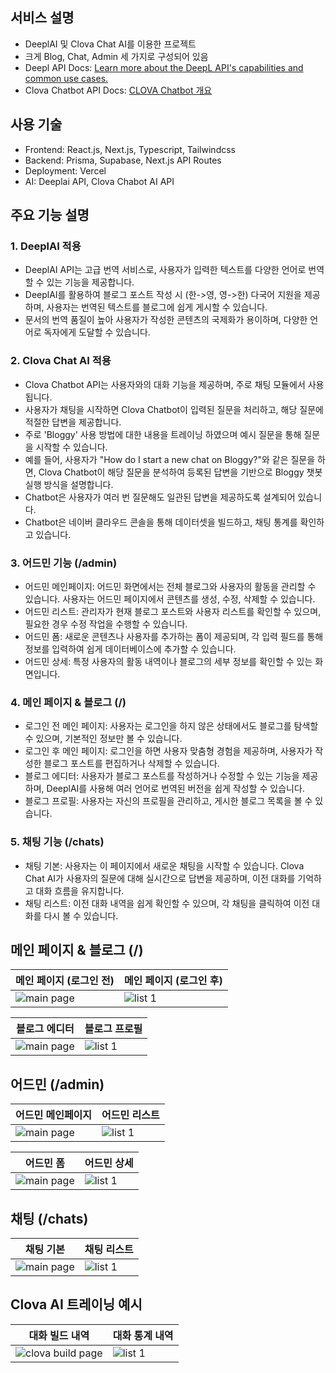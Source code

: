 ## 서비스 설명

- DeeplAI 및 Clova Chat AI를 이용한 프로젝트
- 크게 Blog, Chat, Admin 세 가지로 구성되어 있음
- Deepl API Docs: [Learn more about the DeepL API's capabilities and common use cases.](https://developers.deepl.com/docs)
- Clova Chatbot API Docs: [CLOVA Chatbot 개요](https://api.ncloud-docs.com/docs/ai-application-service-chatbot)

## 사용 기술

- Frontend: React.js, Next.js, Typescript, Tailwindcss
- Backend: Prisma, Supabase, Next.js API Routes
- Deployment: Vercel
- AI: Deeplai API, Clova Chabot AI API

## 주요 기능 설명

### 1. DeeplAI 적용

- DeeplAI API는 고급 번역 서비스로, 사용자가 입력한 텍스트를 다양한 언어로 번역할 수 있는 기능을 제공합니다.
- DeeplAI를 활용하여 블로그 포스트 작성 시 (한->영, 영->한) 다국어 지원을 제공하며, 사용자는 번역된 텍스트를 블로그에 쉽게 게시할 수 있습니다.
- 문서의 번역 품질이 높아 사용자가 작성한 콘텐츠의 국제화가 용이하며, 다양한 언어로 독자에게 도달할 수 있습니다.

### 2. Clova Chat AI 적용

- Clova Chatbot API는 사용자와의 대화 기능을 제공하며, 주로 채팅 모듈에서 사용됩니다.
- 사용자가 채팅을 시작하면 Clova Chatbot이 입력된 질문을 처리하고, 해당 질문에 적절한 답변을 제공합니다.
- 주로 'Bloggy' 사용 방법에 대한 내용을 트레이닝 하였으며 예시 질문을 통해 질문을 시작할 수 있습니다.
- 예를 들어, 사용자가 "How do I start a new chat on Bloggy?"와 같은 질문을 하면, Clova Chatbot이 해당 질문을 분석하여 등록된 답변을 기반으로 Bloggy 챗봇 실행 방식을 설명합니다.
- Chatbot은 사용자가 여러 번 질문해도 일관된 답변을 제공하도록 설계되어 있습니다.
- Chatbot은 네이버 클라우드 콘솔을 통해 데이터셋을 빌드하고, 채팅 통계를 확인하고 있습니다.

### 3. 어드민 기능 (/admin)

- 어드민 메인페이지: 어드민 화면에서는 전체 블로그와 사용자의 활동을 관리할 수 있습니다. 사용자는 어드민 페이지에서 콘텐츠를 생성, 수정, 삭제할 수 있습니다.
- 어드민 리스트: 관리자가 현재 블로그 포스트와 사용자 리스트를 확인할 수 있으며, 필요한 경우 수정 작업을 수행할 수 있습니다.
- 어드민 폼: 새로운 콘텐츠나 사용자를 추가하는 폼이 제공되며, 각 입력 필드를 통해 정보를 입력하여 쉽게 데이터베이스에 추가할 수 있습니다.
- 어드민 상세: 특정 사용자의 활동 내역이나 블로그의 세부 정보를 확인할 수 있는 화면입니다.

### 4. 메인 페이지 & 블로그 (/)

- 로그인 전 메인 페이지: 사용자는 로그인을 하지 않은 상태에서도 블로그를 탐색할 수 있으며, 기본적인 정보만 볼 수 있습니다.
- 로그인 후 메인 페이지: 로그인을 하면 사용자 맞춤형 경험을 제공하며, 사용자가 작성한 블로그 포스트를 편집하거나 삭제할 수 있습니다.
- 블로그 에디터: 사용자가 블로그 포스트를 작성하거나 수정할 수 있는 기능을 제공하며, DeeplAI를 사용해 여러 언어로 번역된 버전을 쉽게 작성할 수 있습니다.
- 블로그 프로필: 사용자는 자신의 프로필을 관리하고, 게시한 블로그 목록을 볼 수 있습니다.

### 5. 채팅 기능 (/chats)

- 채팅 기본: 사용자는 이 페이지에서 새로운 채팅을 시작할 수 있습니다. Clova Chat AI가 사용자의 질문에 대해 실시간으로 답변을 제공하며, 이전 대화를 기억하고 대화 흐름을 유지합니다.
- 채팅 리스트: 이전 대화 내역을 쉽게 확인할 수 있으며, 각 채팅을 클릭하여 이전 대화를 다시 볼 수 있습니다.

## 메인 페이지 & 블로그 (/)

<table>
  <thead>
    <tr>
      <th style="text-align: center">메인 페이지 (로그인 전)</th>
      <th style="text-align: center">메인 페이지 (로그인 후)</th>
    </tr>
  </thead>
  <tbody>
    <tr>
      <td><img src="https://user-images.githubusercontent.com/38210233/233589589-42526cdd-bd6b-4642-90f9-f40b1aa10c55.png" alt="main page"/></td>
      <td><img src="https://user-images.githubusercontent.com/38210233/233589641-d534e382-0f5c-4227-9607-9d093fb6513d.png" alt="list 1" /></td>
    </tr>
  </tbody>
</table>

<table>
  <thead>
    <tr>
      <th style="text-align: center">블로그 에디터</th>
      <th style="text-align: center">블로그 프로필</th>
    </tr>
  </thead>
  <tbody>
    <tr>
      <td><img src="https://user-images.githubusercontent.com/38210233/233589902-81a10149-7eb4-4d56-a0b9-876bd9c48b4a.png" alt="main page"/></td>
      <td><img src="https://user-images.githubusercontent.com/38210233/233589950-bb926d4c-55c1-41bd-a71c-bd106c9d25a1.png" alt="list 1" /></td>
    </tr>
  </tbody>
</table>

## 어드민 (/admin)

<table>
  <thead>
    <tr>
      <th style="text-align: center">어드민 메인페이지</th>
      <th style="text-align: center">어드민 리스트</th>
    </tr>
  </thead>
  <tbody>
    <tr>
      <td><img src="https://user-images.githubusercontent.com/38210233/233590181-9a5b5dbb-434d-4036-a9dd-07782471a2d1.png" alt="main page"/></td>
      <td><img src="https://user-images.githubusercontent.com/38210233/233590341-b597fde5-f5b0-4a40-8451-2ace5d9eaf85.png" alt="list 1" /></td>
    </tr>
  </tbody>
</table>

<table>
  <thead>
    <tr>
      <th style="text-align: center">어드민 폼</th>
      <th style="text-align: center">어드민 상세</th>
    </tr>
  </thead>
  <tbody>
    <tr>
      <td><img src="https://user-images.githubusercontent.com/38210233/233590432-7dda4b39-20db-4686-b8ce-a2bc3d10c2d1.png" alt="main page"/></td>
      <td><img src="https://user-images.githubusercontent.com/38210233/233590491-e0ff8a88-289b-4cec-b1e1-f166f0813cff.png" alt="list 1" /></td>
    </tr>
  </tbody>
</table>

## 채팅 (/chats)

<table>
  <thead>
    <tr>
      <th style="text-align: center">채팅 기본</th>
      <th style="text-align: center">채팅 리스트</th>
    </tr>
  </thead>
  <tbody>
    <tr>
      <td><img src="https://github.com/user-attachments/assets/5dc22131-95a3-4bb1-b904-d1b12c698c54" alt="main page"/></td>
      <td><img src="https://github.com/user-attachments/assets/4b5e7878-cc56-4dd9-8a7f-57140bc89e5e" alt="list 1" /></td>
    </tr>
  </tbody>
</table>

## Clova AI 트레이닝 예시

<table>
  <thead>
    <tr>
      <th style="text-align: center">대화 빌드 내역</th>
      <th style="text-align: center">대화 통계 내역</th>
    </tr>
  </thead>
  <tbody>
    <tr>
      <td><img src="https://github.com/user-attachments/assets/d051372f-fd84-41d2-9e07-47a5bbb57683" alt="clova build page"/></td>
      <td><img src="https://github.com/user-attachments/assets/0b29e470-af1a-4aca-9a58-72144b6f40dd" alt="list 1" /></td>
    </tr>
  </tbody>
</table>
